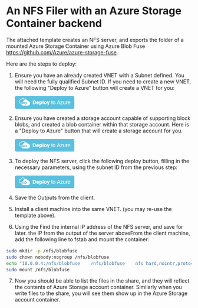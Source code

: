 # An NFS Filer with an Azure Storage Container backend

The attached template creates an NFS server, and exports the folder of a mounted Azure Storage Container using Azure Blob Fuse https://github.com/Azure/azure-storage-fuse.

Here are the steps to deploy:

1. Ensure you have an already created VNET with a Subnet defined.  You will need the fully qualified Subnet ID.  If you need to create a new VNET, the following "Deploy to Azure" button will create a VNET for you:

   <a href="https://portal.azure.com/#create/Microsoft.Template/uri/https%3A%2F%2Fraw.githubusercontent.com%2Fanhowe%2Fscratch%2Fmaster%2Fvnet%2Fazuredeploy.json" target="_blank">
   <img src="https://raw.githubusercontent.com/Azure/azure-quickstart-templates/master/1-CONTRIBUTION-GUIDE/images/deploytoazure.png"/>
   </a>

2. Ensure you have created a storage account capable of supporting block blobs, and created a blob container within that storage account.  Here is a "Deploy to Azure" button that will create a storage account for you.

   <a href="https://portal.azure.com/#create/Microsoft.Template/uri/https%3A%2F%2Fraw.githubusercontent.com%2FAzure%2FAvere%2Fmaster%2Fsrc%2Fstorageaccount%2Fazuredeploy.json" target="_blank">
   <img src="https://raw.githubusercontent.com/Azure/azure-quickstart-templates/master/1-CONTRIBUTION-GUIDE/images/deploytoazure.png"/>
   </a>

3. To deploy the NFS server, click the following deploy button, filling in the necessary parameters, using the subnet ID from the previous step:

   <a href="https://portal.azure.com/#create/Microsoft.Template/uri/https%3A%2F%2Fraw.githubusercontent.com%2Fanhowe%2Fscratch%2Fmaster%2Ffuse-nas%2Fazuredeploy.json" target="_blank">
   <img src="https://raw.githubusercontent.com/Azure/azure-quickstart-templates/master/1-CONTRIBUTION-GUIDE/images/deploytoazure.png"/>
   </a>

4. Save the Outputs from the client.

5. Install a client machine into the same VNET.  (you may re-use the template above).

6. Using the Find the internal IP address of the NFS server, and save for later. the IP from the output of the server aboveFrom the client machine, add the following line to fstab and mount the container:

```bash
sudo mkdir -p /nfs/blobfuse
sudo chown nobody:nogroup /nfs/blobfuse
echo "10.0.0.4:/nfs/blobfuse    /nfs/blobfuse    nfs hard,nointr,proto=tcp,mountproto=tcp,retry=30 0 0" | sudo tee -a /etc/fstab
sudo mount /nfs/blobfuse
```

7. Now you should be able to list the files in the share, and they will reflect the contents of Azure Storage account container.  Similarly when you write files to the share, you will see them show up in the Azure Storage account container.